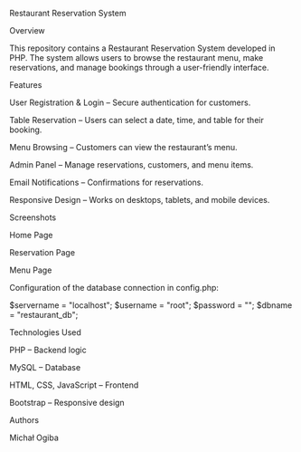 Restaurant Reservation System

Overview

This repository contains a Restaurant Reservation System developed in PHP. The system allows users to browse the restaurant menu, make reservations, and manage bookings through a user-friendly interface.

Features

User Registration & Login – Secure authentication for customers.

Table Reservation – Users can select a date, time, and table for their booking.

Menu Browsing – Customers can view the restaurant’s menu.

Admin Panel – Manage reservations, customers, and menu items.

Email Notifications – Confirmations for reservations.

Responsive Design – Works on desktops, tablets, and mobile devices.

Screenshots

Home Page



Reservation Page



Menu Page


Configuration of the database connection in config.php:

$servername = "localhost";
$username = "root";
$password = "";
$dbname = "restaurant_db";


Technologies Used

PHP – Backend logic

MySQL – Database

HTML, CSS, JavaScript – Frontend

Bootstrap – Responsive design

Authors

Michał Ogiba
